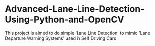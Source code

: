 # Advanced-Lane-Line-Detection-Using-Python-and-OpenCV
This project is aimed to do simple 'Lane Line Detection' to mimic 'Lane Departure Warning Systems' used in Self Driving Cars
